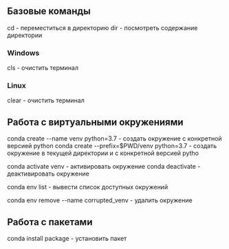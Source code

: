 ## Базовые команды

cd - переместиться в директорию
dir - посмотреть содержание директории

### Windows

cls - очистить терминал

### Linux

clear - очистить терминал


## Работа с виртуальными окружениями

conda create --name venv python=3.7 - создать окружение с конкретной версией python
conda create --prefix=$PWD/venv python=3.7 - создать окружение в текущей директории и с конкретной версией pytho

conda activate venv - активировать окружение
conda deactivate - деактивировать окружение

conda env list - вывести список доступных окружений

conda env remove --name corrupted_venv - удалить окружение



## Работа с пакетами

conda install package - установить пакет


